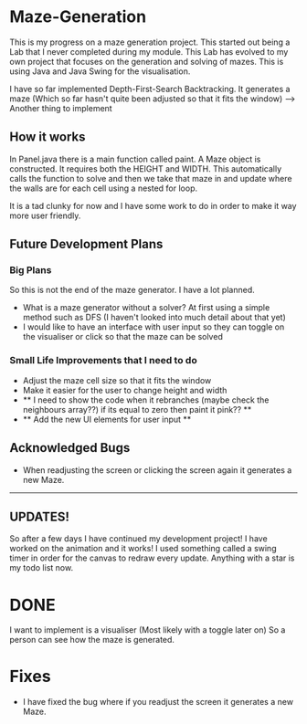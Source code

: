 # Maze-Generation
This is my progress on a maze generation project. This started out being a Lab that I never completed during my module. This Lab has evolved to my own project that focuses on the generation and solving of mazes.
This is using Java and Java Swing for the visualisation.

I have so far implemented Depth-First-Search Backtracking. It generates a maze (Which so far hasn't quite been adjusted so that it fits the window) --> Another thing to implement

## How it works

In Panel.java there is a main function called paint. A Maze object is constructed. It requires both the HEIGHT and WIDTH. This automatically calls the function to solve and then we take that maze 
in and update where the walls are for each cell using a nested for loop. 

It is a tad clunky for now and I have some work to do in order to make it way more user friendly.

## Future Development Plans

### Big Plans
So this is not the end of the maze generator. I have a lot planned.
- What is a maze generator without a solver? At first using a simple method such as DFS (I haven't looked into much detail about that yet) 
- I would like to have an interface with user input so they can toggle on the visualiser or click so that the maze can be solved

### Small Life Improvements that I need to do
- Adjust the maze cell size so that it fits the window
- Make it easier for the user to change height and width
- ** I need to show the code when it rebranches (maybe check the neighbours array??) if its equal to zero then paint it pink?? ** 
- ** Add the new UI elements for user input ** 


## Acknowledged Bugs 
- When readjusting the screen or clicking the screen again it generates a new Maze.

--- 
## UPDATES!

So after a few days I have continued my development project! I have worked on the animation and it works! I used something called a swing timer in order for the canvas to redraw every update. Anything with a star is my todo list now.

# DONE
I want to implement is a visualiser (Most likely with a toggle later on) So a person can see how the maze is generated.

# Fixes
- I have fixed the bug where if you readjust the screen it generates a new Maze.

